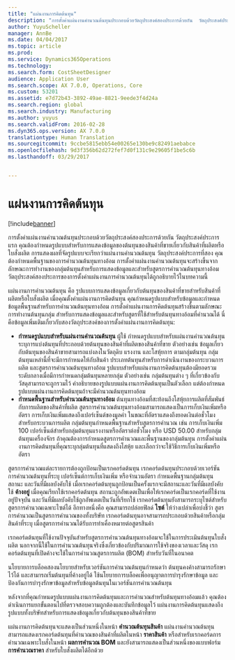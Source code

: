 ```yaml
---
title: "แผ่นงานการคิดต้นทุน"
description: "การตั้งค่าแผ่นงานคำนวณต้นทุนประกอบด้วยวัตถุประสงค์สองประการด้วยกัน  วัตถุประสงค์ประการแรก คุณต้องกำหนดรูปแบบสำหรับการแสดงข้อมูลของต้นทุนของสินค้าที่ขายเกี่ยวกับสินค้าที่ผลิตหรือใบสั่งผลิต  การแสดงผลที่จัดรูปแบบจะเรียกว่าแผ่นงานคำนวณต้นทุน วัตถุประสงค์ประการที่สอง คุณต้องกำหนดพื้นฐานของการคำนวณต้นทุนทางอ้อม  การตั้งค่าแผ่นงานคำนวณต้นทุนจะสร้างขึ้นจากลักษณะการทำงานของกลุ่มต้นทุนสำหรับการแสดงข้อมูลและสำหรับสูตรการคำนวณต้นทุนทางอ้อม  วัตถุประสงค์สองประการของการตั้งค่าแผ่นงานการคำนวณต้นทุนได้ถูกอธิบายไว้ในบทความนี้"
author: YuyuScheller
manager: AnnBe
ms.date: 04/04/2017
ms.topic: article
ms.prod: 
ms.service: Dynamics365Operations
ms.technology: 
ms.search.form: CostSheetDesigner
audience: Application User
ms.search.scope: AX 7.0.0, Operations, Core
ms.custom: 53201
ms.assetid: e7d72b43-3892-49ae-8821-9eede3f4d24a
ms.search.region: global
ms.search.industry: Manufacturing
ms.author: yuyus
ms.search.validFrom: 2016-02-28
ms.dyn365.ops.version: AX 7.0.0
translationtype: Human Translation
ms.sourcegitcommit: 9ccbe5815ebb54e00265e130be9c82491aebabce
ms.openlocfilehash: 9d3f356b62d272fef7d0f131c9e29605f1be5c6b
ms.lasthandoff: 03/29/2017


---
```


# <a name="costing-sheets"></a>แผ่นงานการคิดต้นทุน

[!include[banner](../includes/banner.md)]


การตั้งค่าแผ่นงานคำนวณต้นทุนประกอบด้วยวัตถุประสงค์สองประการด้วยกัน  วัตถุประสงค์ประการแรก คุณต้องกำหนดรูปแบบสำหรับการแสดงข้อมูลของต้นทุนของสินค้าที่ขายเกี่ยวกับสินค้าที่ผลิตหรือใบสั่งผลิต  การแสดงผลที่จัดรูปแบบจะเรียกว่าแผ่นงานคำนวณต้นทุน วัตถุประสงค์ประการที่สอง คุณต้องกำหนดพื้นฐานของการคำนวณต้นทุนทางอ้อม  การตั้งค่าแผ่นงานคำนวณต้นทุนจะสร้างขึ้นจากลักษณะการทำงานของกลุ่มต้นทุนสำหรับการแสดงข้อมูลและสำหรับสูตรการคำนวณต้นทุนทางอ้อม  วัตถุประสงค์สองประการของการตั้งค่าแผ่นงานการคำนวณต้นทุนได้ถูกอธิบายไว้ในบทความนี้ 

แผ่นงานการคำนวณต้นทุน คือ รูปแบบการแสดงข้อมูลเกี่ยวกับต้นทุนของสินค้าที่ขายสำหรับสินค้าที่ผลิตหรือใบสั่งผลิต  เมื่อคุณตั้งค่าแผ่นงานการคิดต้นทุน คุณกำหนดรูปแบบสำหรับข้อมูลและกำหนดข้อมูลพื้นฐานสำหรับการคำนวณต้นทุนทางอ้อม การตั้งค่าแผ่นงานการคิดต้นทุนสร้างขึ้นตามลักษณะการทำงานต้นทุนกลุ่ม สำหรับการแสดงข้อมูลและสำหรับสูตรที่ใช้สำหรับต้นทุนทางอ้อมที่คำนวณได้ นี่คือข้อมูลเพิ่มเติมเกี่ยวกับสองวัตถุประสงค์ของการตั้งค่าแผ่นงานการคิดต้นทุน:
-   **กำหนดรูปแบบสำหรับแผ่นงานคำนวณต้นทุน** ผู้ใช้ กำหนดรูปแบบสำหรับแผ่นงานคำนวณต้นทุนระบุการแบ่งต้นทุนที่ประกอบด้วยต้นทุนของสินค้าที่ผลิตของสินค้าที่ขาย ตัวอย่างเช่น ข้อมูลเกี่ยวกับต้นทุนของสินค้าขายสามารถแบ่งลงในวัตถุดิบ แรงงาน และโสหุ้ยการ ตามกลุ่มต้นทุน กลุ่มต้นทุนเหล่านี้ที่จะมีการกำหนดให้กับสินค้า ประเภทต้นทุนสำหรับการดำเนินงานของกระบวนการผลิต และสูตรการคำนวณต้นทุนทางอ้อม รูปแบบสำหรับแผ่นงานการคิดต้นทุนต้องมียอดรวมระดับกลางเมื่อมีการกำหนดกลุ่มต้นทุนหลายกลุ่ม ตัวอย่างเช่น กลุ่มต้นทุนต่าง ๆ ที่เกี่ยวข้องกับวัสดุสามารถจะถูกรวมไว้ คำอธิบายของรูปแบบแผ่นงานการคิดต้นทุนเป็นตัวเลือก แต่ต้องกำหนดรูปแบบแผ่นงานการคิดต้นทุนถ้าจะมีคำนวณต้นทุนทางอ้อม
-   **กำหนดพื้นฐานสำหรับคำนวณต้นทุนทางอ้อม** ต้นทุนทางอ้อมที่สะท้อนถึงโสหุ้ยการผลิตที่สัมพันธ์กับการผลิตของสินค้าที่ผลิต สูตรการคำนวณต้นทุนทางอ้อมสามารถแสดงเป็นการเก็บเงินเพิ่มหรืออัตรา การเก็บเงินเพิ่มแสดงถึงเปอร์เซ็นต์ของมูลค่า ในขณะที่อัตราแสดงถึงยอดเงินต่อชั่วโมงสำหรับกระบวนการผลิต กลุ่มต้นทุนกำหนดพื้นฐานสำหรับสูตรการคำนวณ เช่น การเก็บเงินเพิ่ม 100 เปอร์เซ็นต์สำหรับกลุ่มต้นทุนแรงงานหรืออัตราต่อชั่วโมง หรือ USD 50.00 สำหรับกลุ่มต้นทุนเครื่องจักร ถ้าคุณต้องการกำหนดสูตรการคำนวณและพื้นฐานของกลุ่มต้นทุน การตั้งค่าแผ่นงานการคิดต้นทุนที่คุณระบุกลุ่มต้นทุนที่แสดงถึงโสหุ้ย และเลือกว่าจะใช้วิธีการเก็บเงินเพิ่มหรืออัตรา

สูตรการคำนวณแต่ละรายการต้องถูกป้อนเป็นเรกคอร์ดต้นทุน เรกคอร์ดต้นทุนประกอบด้วยเวอร์ชันการคำนวณต้นทุนที่ระบุ เปอร์เซ็นต์การเก็บเงินเพิ่ม หรือจำนวนอัตรา กำหนดพื้นฐานกลุ่มต้นทุน สถานะ และวันที่มีผลบังคับใช้ เมื่อเรกคอร์ดต้นทุนถูกป้อนเป็นครั้งแรกจะมีสถานะและวันที่มีผลบังคับใช้ **ค้างอยู่** เมื่อคุณเรียกใช้เรกคอร์ดต้นทุน สถานะถูกอัพเดตเป็นเพื่อให้เรกคอร์ดเป็นเรกคอร์ดที่ใช้งานอยู่ปัจจุบัน และวันที่มีผลบังคับใช้ถูกอัพเดตเป็นวันที่เรียกใช้ เรกคอร์ดต้นทุนยังสามารถระบุไซต์สำหรับสูตรการคำนวณเฉพาะไซต์ได้ อีกทางหนึ่งคือ คุณสามารถปล่อยฟิลด์ **ไซต์** ให้ว่างเปล่าเพื่อบ่งชี้ว่า สูตรการคำนวณเป็นสูตรการคำนวณของทั้งบริษัท เรกคอร์ดต้นทุนอาจสามารถประกอบด้วยสินค้าหรือกลุ่มสินค้าที่ระบุ เมื่อสูตรการคำนวณได้รับการทำเคื่องหมายต่อสูตรสินค้า 

เรกคอร์ดต้นทุนที่ใช้งานปัจจุบันสำหรับสูตรการคำนวณต้นทุนทางอ้อมจะใช้ในการประเมินต้นทุนใบสั่งผลิต นอกจากนี้ใช้ในการคำนวณต้นทุนจริงซึ่งเกี่ยวข้องกับปริมาณการใช้จริงของเวลาและวัสดุ เรกคอร์ดต้นทุนที่เปิดค้างจะใช้ในการคำนวณสูตรการผลิต (BOM) สำหรับวันที่ในอนาคต 

นโยบายการบล็อคสองนโยบายสำหรับเวอร์ชันการคำนวณต้นทุนกำหนดว่า ต้นทุนคงค้างสามารถรักษาไว้ได้ และสามารถเริ่มต้นทุนที่ค้างอยู่ได้ ใช้นโยบายการบล็อคเพื่ออนุญาตการบำรุงรักษาข้อมูล และป้องกันการบำรุงรักษาข้อมูลสำหรับข้อมูลต้นทุนในเวอร์ชันการคำนวณต้นทุน 

หลังจากที่คุณกำหนดรูปแบบแผ่นงานการคิดต้นทุนและการคำนวณสำหรับต้นทุนทางอ้อมแล้ว คุณต้องดำเนินการแยกขั้นตอนไปที่ตรวจสอบความถูกต้องและบันทึกข้อมูลไว้ แผ่นงานการคิดต้นทุนแสดงถึงรูปแบบทั้งบริษัทสำหรับการแสดงข้อมูลเกี่ยวกับต้นทุนของสินค้าที่ขาย 

แผ่นงานการคิดต้นทุนจะแสดงเป็นส่วนหนึ่งในหน้า **คำนวณต้นทุนสินค้า** แผ่นงานคำนวณต้นทุนสามารถแสดงเรกคอร์ดต้นทุนที่คำนวณของสินค้าที่ผลิตในหน้า **ราคาสินค้า** หรือสำหรับเรกคอร์ดการคำนวณเฉพาะใบสั่งในหน้า **ผลการคำนวณ BOM** และยังสามารถแสดงเป็นส่วนหนึ่งของแบบฟอร์ม **การคำนวณราคา** สำหรับใบสั่งผลิตได้อีกด้วย






